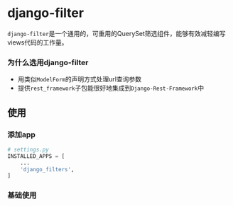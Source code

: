 # django-filter

`django-filter`是一个通用的，可重用的QuerySet筛选组件，能够有效减轻编写views代码的工作量。

### 为什么选用django-filter
* 用类似`ModelForm`的声明方式处理url查询参数
* 提供`rest_framework`子包能很好地集成到`Django-Rest-Framework`中

## 使用
### 添加app
```python
# settings.py
INSTALLED_APPS = [
    ...
    'django_filters',
]
```

### 基础使用

